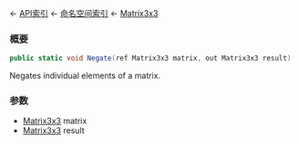 ← [API索引](Api-Index) ← [命名空间索引](Namespace-Index) ← [Matrix3x3](VRageMath.Matrix3x3)

### 概要

```csharp
public static void Negate(ref Matrix3x3 matrix, out Matrix3x3 result)
```

Negates individual elements of a matrix.

### 参数

* [Matrix3x3](VRageMath.Matrix3x3) matrix
* [Matrix3x3](VRageMath.Matrix3x3) result
